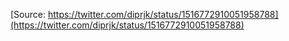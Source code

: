 [Source: https://twitter.com/diprjk/status/1516772910051958788](https://twitter.com/diprjk/status/1516772910051958788)